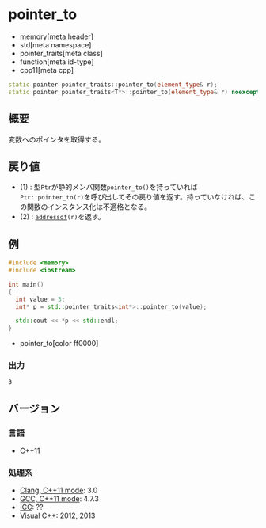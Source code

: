 # pointer_to
* memory[meta header]
* std[meta namespace]
* pointer_traits[meta class]
* function[meta id-type]
* cpp11[meta cpp]

```cpp
static pointer pointer_traits::pointer_to(element_type& r);              // (1)
static pointer pointer_traits<T*>::pointer_to(element_type& r) noexcept; // (2)
```

## 概要
変数へのポインタを取得する。


## 戻り値
- (1) : 型`Ptr`が静的メンバ関数`pointer_to()`を持っていれば`Ptr::pointer_to(r)`を呼び出してその戻り値を返す。持っていなければ、この関数のインスタンス化は不適格となる。
- (2) : [`addressof`](/reference/memory/addressof.md)`(r)`を返す。


## 例
```cpp example
#include <memory>
#include <iostream>

int main()
{
  int value = 3;
  int* p = std::pointer_traits<int*>::pointer_to(value);

  std::cout << *p << std::endl;
}
```
* pointer_to[color ff0000]

### 出力
```
3
```


## バージョン
### 言語
- C++11

### 処理系
- [Clang, C++11 mode](/implementation.md#clang): 3.0
- [GCC, C++11 mode](/implementation.md#gcc): 4.7.3
- [ICC](/implementation.md#icc): ??
- [Visual C++](/implementation.md#visual_cpp): 2012, 2013
